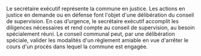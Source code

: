 Le secrétaire exécutif représente la commune en justice.
Les actions en justice en demande ou en défense font l'objet d'une délibération du conseil de supervision. En cas d’urgence, le secrétaire exécutif accomplit les diligences nécessaires et rend compte au conseil de supervision, au besoin spécialement réuni.
Le conseil communal peut, par une délibération spéciale, valider les modalités d'un règlement amiable en vue d'arrêter le cours d'un procès dans lequel la commune est engagée.